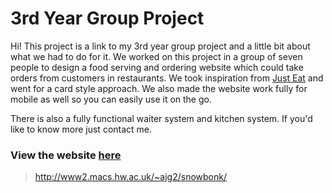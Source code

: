 # 3rd Year Group Project

Hi! This project is a link to my 3rd year group project and a little bit about what we had to do for it. We worked on this project in a group of seven people to design a food serving and ordering website which could take orders from customers in restaurants. We took inspiration from [Just Eat](Justeat.co.uk) and went for a card style approach. We also made the website work fully for mobile as well so you can easily use it on the go. 

There is also a fully functional waiter system and kitchen system. If you'd like to know more just contact me.

### View the website [here](http://www2.macs.hw.ac.uk/~ajg2/snowbonk/)
> http://www2.macs.hw.ac.uk/~ajg2/snowbonk/